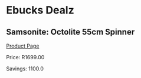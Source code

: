 
# Ebucks Dealz
## Samsonite: Octolite 55cm Spinner
[Product Page](https://www.ebucks.com/web/shop/productSelected.do?prodId=985834538&catId=908607666)

Price: R1699.00

Savings: 1100.0


	